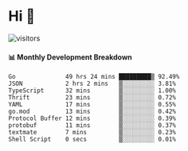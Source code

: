 # Hi 👋
 
![visitors](https://visitor-badge.glitch.me/badge?page_id=sorcererxw.sorcererx)

#### 📊 Monthly Development Breakdown

<!--START_SECTION:waka-->
```text
Go              49 hrs 24 mins █████████▒ 92.49%
JSON            2 hrs 2 mins   ▒░░░░░░░░░ 3.81%
TypeScript      32 mins        ▒░░░░░░░░░ 1.00%
Thrift          23 mins        ▒░░░░░░░░░ 0.72%
YAML            17 mins        ▒░░░░░░░░░ 0.55%
go.mod          13 mins        ▒░░░░░░░░░ 0.42%
Protocol Buffer 12 mins        ▒░░░░░░░░░ 0.39%
protobuf        11 mins        ▒░░░░░░░░░ 0.37%
textmate        7 mins         ▒░░░░░░░░░ 0.23%
Shell Script    0 secs         ▒░░░░░░░░░ 0.01%
```
<!--END_SECTION:waka-->
